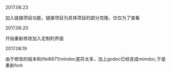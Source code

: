 
2017.06.23 

加入链接项目功能，链接项目为具体项目的部分克隆，仅仅为了查看

2017.06.20 

开始重新修改加入定制的界面

2017.06.19 

由于修改的版本和lifei6671/mindoc差异太多，加上godoc已经变成mimdoc,于是重新fork

